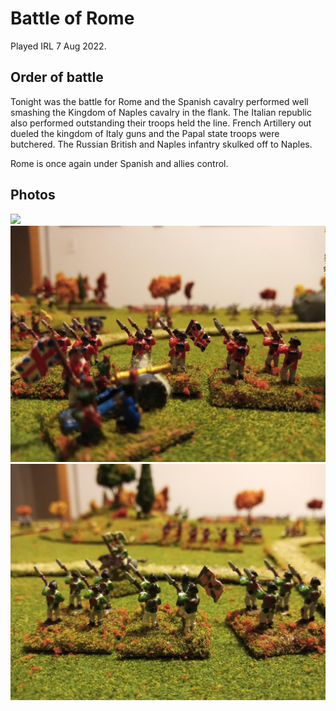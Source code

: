 # Battle of Rome

Played IRL 7 Aug 2022.

## Order of battle

Tonight was the battle for Rome and the Spanish cavalry performed well smashing the Kingdom of Naples cavalry in the flank. 
The Italian republic also performed outstanding their troops held  the line.
French Artillery out dueled the kingdom of Italy guns and the Papal state troops were butchered. 
The Russian British and Naples infantry skulked off to Naples.

Rome is once again under Spanish and allies control.

## Photos

![](photos/battle-of-rome/20220809_214256.jpg)
![](photos/battle-of-rome/thumbnail_1.jpg)
![](photos/battle-of-rome/thumbnail_3.jpg)

